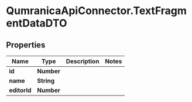 # QumranicaApiConnector.TextFragmentDataDTO

## Properties

Name | Type | Description | Notes
------------ | ------------- | ------------- | -------------
**id** | **Number** |  | 
**name** | **String** |  | 
**editorId** | **Number** |  | 



